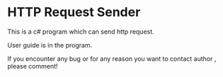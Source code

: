 # HTTP Request Sender
This is a c# program which can send http request.

User guide is in the program.

If you encounter any bug or for any reason you want to contact author , please comment!
